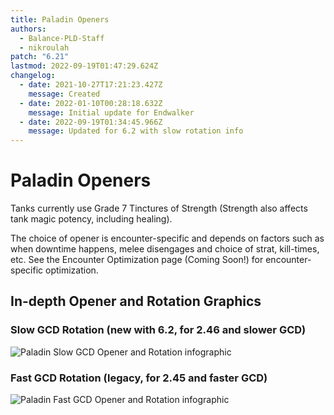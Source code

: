 ```yaml
---
title: Paladin Openers
authors:
  - Balance-PLD-Staff
  - nikroulah
patch: "6.21"
lastmod: 2022-09-19T01:47:29.624Z
changelog:
  - date: 2021-10-27T17:21:23.427Z
    message: Created
  - date: 2022-01-10T00:28:18.632Z
    message: Initial update for Endwalker
  - date: 2022-09-19T01:34:45.966Z
    message: Updated for 6.2 with slow rotation info
---
```

# Paladin Openers

Tanks currently use Grade 7 Tinctures of Strength 
(Strength also affects tank magic potency, including healing).

The choice of opener is encounter-specific and depends on factors such as when downtime happens, melee disengages and choice of strat, kill-times, etc. See the Encounter Optimization page (Coming Soon!) for encounter-specific optimization.

## In-depth Opener and Rotation Graphics

### Slow GCD Rotation (new with 6.2, for 2.46 and slower GCD)

![Paladin Slow GCD Opener and Rotation infographic](https://xiv.sleepyshiba.com/pld/img/infoslow.png)

### Fast GCD Rotation (legacy, for 2.45 and faster GCD)

![Paladin Fast GCD Opener and Rotation infographic](https://xiv.sleepyshiba.com/pld/img/info60.png)